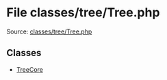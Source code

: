File classes/tree/Tree.php
=========

Source: [classes/tree/Tree.php](https://github.com/PrestaShop/PrestaShop/blob/1.6.1.0/classes/tree/Tree.php)


Classes
-------

* [TreeCore](class.TreeCore.md)

